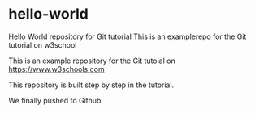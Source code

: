 # hello-world

Hello World repository for Git tutorial
This is an examplerepo for the Git tutorial on w3school

This is an example repository for the Git tutoial on https://www.w3schools.com

This repository is built step by step in the tutorial.

We finally pushed to Github
